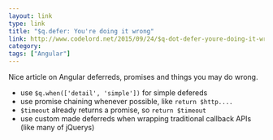 ```yaml
---
layout: link
type: link
title: "$q.defer: You're doing it wrong"
link: http://www.codelord.net/2015/09/24/$q-dot-defer-youre-doing-it-wrong/
category:
tags: ["Angular"]
---
```


Nice article on Angular deferreds, promises and things you may do wrong.

- use `$q.when(['detail', 'simple'])` for simple defereds
- use promise chaining whenever possible, like `return $http....`
- `$timeout` already returns a promise, so `return $timeout`
- use custom made deferreds when wrapping traditional callback APIs (like many of jQuerys)
